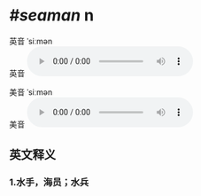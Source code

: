 # ***\#seaman*** n
英音 ˈsiːmən  
英音
<audio src="./media/seaman1_AAC.aac" controls="controls"></audio>

美音 ˈsiːmən  
美音
<audio src="./media/seaman2_AAC.aac" controls="controls"></audio>



  

英文释义
---
### 1.**水手，海员；水兵**  


